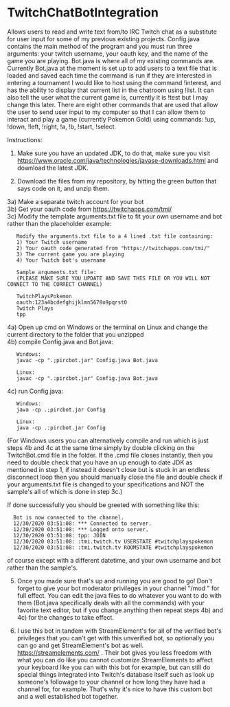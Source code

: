 # TwitchChatBotIntegration
Allows users to read and write text from/to IRC Twitch chat as a substitute for user input for some of my previous existing projects. Config.java contains the main method of the program and you must run three arguments: your twitch username, your oauth key, and the name of the game you are playing. Bot.java is where all of my existing commands are. Currently Bot.java at the moment is set up to add users to a text file that is loaded and saved each time the command is run if they are interested in entering a tournament I would like to host using the command !interest, and has the ability to display that current list in the chatroom using !list. It can also tell the user what the current game is, currently it is !test but I may change this later. There are eight other commands that are used that allow the user to send user input to my computer so that I can allow them to interact and play a game (currently Pokemon Gold) using commands: !up, !down, !left, !right, !a, !b, !start, !select.


Instructions: 
1) Make sure you have an updated JDK, to do that, make sure you visit https://www.oracle.com/java/technologies/javase-downloads.html and download the latest JDK.

2) Download the files from my repository, by hitting the green button that says code on it, and unzip them.

3a) Make a separate twitch account for your bot\
3b) Get your oauth code from https://twitchapps.com/tmi/ \
3c) Modify the template arguments.txt file to fit your own username and bot rather than the placeholder example: 


       Modify the arguments.txt file to a 4 lined .txt file containing:
       1) Your Twitch username
       2) Your oauth code generated from "https://twitchapps.com/tmi/"
       3) The current game you are playing
       4) Your Twitch bot's username

       Sample arguments.txt file: 
       (PLEASE MAKE SURE YOU UPDATE AND SAVE THIS FILE OR YOU WILL NOT CONNECT TO THE CORRECT CHANNEL)

       TwitchPlaysPokemon
       oauth:123a4bcdefghijklmn5678o9pqrst0
       Twitch Plays
       tpp

4a) Open up cmd on Windows or the terminal on Linux and change the current directory to the folder that you unzipped \
4b) compile Config.java and Bot.java:

       Windows:
       javac -cp ".;pircbot.jar" Config.java Bot.java
       
       Linux:
       javac -cp ".:pircbot.jar" Config.java Bot.java

4c) run Config.java:

       Windows:
       java -cp .;pircbot.jar Config
       
       Linux:
       java -cp .:pircbot.jar Config

(For Windows users you can alternatively compile and run which is just steps 4b and 4c at the same time simply by double clicking on the TwitchBot.cmd file in the folder. If the .cmd file closes instantly, then you need to double check that you have an up enough to date JDK as mentioned in step 1, if instead it doesn't close but is stuck in an endless disconnect loop then you should manually close the file and double check if your arguments.txt file is changed to your specifications and NOT the sample's all of which is done in step 3c.)

If done successfully you should be greeted with something like this:

      Bot is now connected to the channel.
      12/30/2020 03:51:08: *** Connected to server.
      12/30/2020 03:51:08: *** Logged onto server.
      12/30/2020 03:51:08: tpp: JOIN
      12/30/2020 03:51:08: :tmi.twitch.tv USERSTATE #twitchplayspokemon
      12/30/2020 03:51:08: :tmi.twitch.tv ROOMSTATE #twitchplayspokemon

of course except with a different datetime, and your own username and bot rather than the sample's.


5) Once you made sure that's up and running you are good to go! Don't forget to give your bot moderator privileges in your channel "/mod <botname>" for full effect. You can edit the java files to do whatever you want to do with them (Bot.java specifically deals with all the commands) with your favorite text editor, but if you change anything then repeat steps 4b) and 4c) for the changes to take effect. 

6) I use this bot in tandem with StreamElement's for all of the verified bot's privileges that you can't get with this unverified bot, so optionally you can go and get StreamElement's bot as well. https://streamelements.com/ . Their bot gives you less freedom with what you can do like you cannot customize StreamElements to affect your keyboard like you can with this bot for example, but can still do special things integrated into Twitch's database itself such as look up someone's followage to your channel or how long they have had a channel for, for example. That's why it's nice to have this custom bot and a well established bot together.
